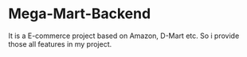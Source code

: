 # Mega-Mart-Backend
It is a E-commerce project based on Amazon, D-Mart etc. So i provide those all features in my project. 
